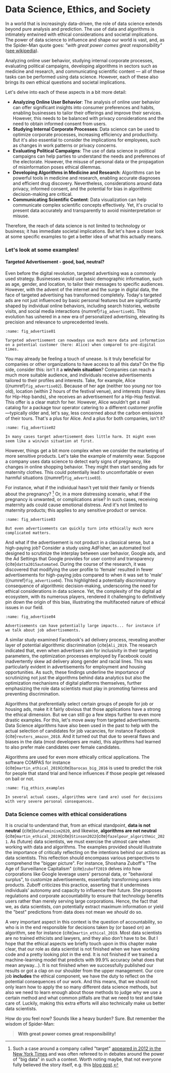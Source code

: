 # Data Science, Ethics, and Society

In a world that is increasingly data-driven, the role of data science extends beyond pure analysis and prediction. The use of data and algorithms is intimately entwined with ethical considerations and societal implications. The power of data science to influence and shape our world is vast, and, as the Spider-Man quote goes: *"with great power comes great responsibility"* ([see wikipedia](https://en.wikipedia.org/wiki/With_great_power_comes_great_responsibility)). 

Analyzing online user behavior, studying internal corporate processes, evaluating political campaigns, developing algorithms in sectors such as medicine and research, and communicating scientific content — all of these tasks can be performed using data science. However, each of these also brings its own ethical questions and societal implications.

Let's delve into each of these aspects in a bit more detail:

- **Analyzing Online User Behavior**: The analysis of online user behavior can offer significant insights into consumer preferences and habits, enabling businesses to tailor their offerings and improve their services. However, this needs to be balanced with privacy considerations and the need to obtain informed consent from users.
- **Studying Internal Corporate Processes**: Data science can be used to optimize corporate processes, increasing efficiency and productivity. But it's also essential to consider the implications for employees, such as changes in work patterns or privacy concerns.
- **Evaluating Political Campaigns**: The use of data science in political campaigns can help parties to understand the needs and preferences of the electorate. However, the misuse of personal data or the propagation of misinformation poses ethical dilemmas.
- **Developing Algorithms in Medicine and Research**: Algorithms can be powerful tools in medicine and research, enabling accurate diagnoses and efficient drug discovery. Nevertheless, considerations around data privacy, informed consent, and the potential for bias in algorithmic decision-making are critical.
- **Communicating Scientific Content**: Data visualization can help communicate complex scientific concepts effectively. Yet, it's crucial to present data accurately and transparently to avoid misinterpretation or misuse.

Therefore, the reach of data science is not limited to technology or business; it has immediate societal implications. But let's have a closer look at some specific examples to get a better idea of what this actually means.



### Let's look at some examples!

#### Targeted Advertisement - good, bad, neutral?

Even before the digital revolution, targeted advertising was a commonly used strategy. Businesses would use basic demographic information, such as age, gender, and location, to tailor their messages to specific audiences. However, with the advent of the internet and the surge in digital data, the face of targeted advertising has transformed completely. Today's targeted ads are not just influenced by basic personal features but are significantly shaped by individual online behaviors, including search histories, website visits, and social media interactions {numref}`fig_advertise01`. This evolution has ushered in a new era of personalized advertising, elevating its precision and relevance to unprecedented levels.



```{figure} ../images/fig_targeted_advertisement_01.png
:name: fig_advertise01

Targeted advertisement can nowadays use much more data and information on a potential customer (here: Alice) when compared to pre-digital times.
```

You may already be feeling a touch of unease. Is it truly beneficial for companies or other organizations to have access to all this data? On the flip side, consider this: isn't it a **win/win situation**? Companies can reach a much more suitable audience, and individuals receive advertisements tailored to their profiles and interests. Take, for example, Alice ({numref}`fig_advertise02`). Because of her age (neither too young nor too old), location (within 2 hours of the festival venue), and interests (many likes for Hip-Hop bands), she receives an advertisement for a Hip-Hop festival. This offer is a clear match for her. However, Alice wouldn't get a mail catalog for a package tour operator catering to a different customer profile—typically older and, let's say, less concerned about the carbon emissions of their tours. That's a plus for Alice. And a plus for both companies, isn't it?

```{figure} ../images/fig_targeted_advertisement_02.png
:name: fig_advertise02

In many cases target advertisement does little harm. It might even seem like a win/win situation at first.
```

However, things get a bit more complex when we consider the marketing of more sensitive products. Let's take the example of maternity wear. Suppose a company uses data science to detect early signs of pregnancy, like changes in online shopping behavior. They might then start sending ads for maternity clothes. This could potentially lead to uncomfortable or even harmful situations ({numref}`fig_advertise03`). 

For instance, what if the individual hasn't yet told their family or friends about the pregnancy? [^target-story] Or, in a more distressing scenario, what if the pregnancy is unwanted, or complications arise? In such cases, receiving maternity ads could cause emotional distress. And it's not limited to maternity products; this applies to any sensitive product or service.

```{figure} ../images/fig_targeted_advertisement_03.png
:name: fig_advertise03

But even advertisements can quickly turn into ethically much more complicated matters. 
```

And what if the advertisement is not product in a classical sense, but a high-paying job?
Consider a study using AdFisher, an automated tool designed to scrutinize the interplay between user behavior, Google ads, and the Ad Settings that Google provides for user control and transparency {cite}`datta2015automated`. During the course of the research, it was discovered that modifying the user profile to 'female' resulted in fewer advertisements for high-paying jobs compared to when it was set to 'male' ({numref}`fig_advertise04`). This highlighted a potentially discriminatory consequence of algorithmic decision-making, underscoring the need for ethical considerations in data science. Yet, the complexity of the digital ad ecosystem, with its numerous players, rendered it challenging to definitively pin down the origin of this bias, illustrating the multifaceted nature of ethical issues in our field.

```{figure} ../images/fig_targeted_advertisement_04.png
:name: fig_advertise04

Advertisements can have potentially large impacts... for instance if we talk about job advertisements. 
```

A similar study examined Facebook's ad delivery process, revealing another layer of potential algorithmic discrimination {cite}`Ali_2019`. The research indicated that, even when advertisers aim for inclusivity in their targeting parameters, the optimization processes employed by Facebook could inadvertently skew ad delivery along gender and racial lines. This was particularly evident in advertisements for employment and housing opportunities. As such, these findings underline the importance of scrutinizing not just the algorithms behind data analytics but also the optimization mechanisms of digital platforms themselves, further emphasizing the role data scientists must play in promoting fairness and preventing discrimination.

Algorithms that preferentially select certain groups of people for job or housing ads, make it it fairly obvious that those applications have a strong the ethical dimension. But we can still go a few steps further to even more drastic examples. For this, let's move away from targeted advertisements. Data Science algorithms have also been used in the past to help with the actual selection of candidates for job vacancies, for instance Facebook {cite}`reuters_amazon_2018`. And it turned out that due to several flaws and biases in the data (most developers are male), this algorithms had learned to also prefer male candidates over female candidates. 

Algorithms are used for even more ethically critical applications. The software COMPAS for instance {cite}`martin_ethical_2019`{cite}`barocas_big_2016` is used to predict the risk for people that stand trial and hence influences if those people get released on bail or not.

```{figure} ../images/fig_algorithm_ethics.png
:name: fig_ethics_examples

In several actual cases, algorithms were (and are) used for decisions with very severe personal consequences.
```

### Data Science comes with ethical considerations

It is crucial to understand that, from an ethical standpoint, **data is not neutral** {cite}`DataFeminism2020`, and likewise, **algorithms are not neutral** {cite}`martin_ethical_2019`{cite}`Stinson2022`{cite}`fazelpour_algorithmic_2021`. As (future) data scientists, we must exercise the utmost care when working with data and algorithms. The examples provided should illustrate the importance of critically reflecting on the intentions behind our actions as data scientists. This reflection should encompass various perspectives to comprehend the "bigger picture". For instance, Shoshana Zuboff's "The Age of Surveillance Capitalism" {cite}`zuboff2019` delves into how corporations like Google leverage users' personal data, or "behavioral surplus", to customize advertisements, essentially transforming users into products. Zuboff criticizes this practice, asserting that it undermines individuals' autonomy and capacity to influence their future. She proposes regulations and corporate accountability to ensure that technology benefits users rather than merely serving large corporations. Hence, the fact that we, as data scientists, *can* potentially extract maximum information or yield the "best" predictions from data does not mean we *should* do so.

A very important aspect in this context is the question of accountability, so who is in the end responsible for decisions taken by (or based on) an algorithm, see for instance {cite}`martin_ethical_2019`. Most data scientists are no trained ethicists and lawyers, and they also don't have to be. But I hope that the ethical aspects we briefly touch upon in this chapter make clear, that our role as data scientist is not finished when we have working code and a pretty looking plot in the end. It is not finished if we trained a machine-learning model that predicts with 99.9% accuracy (what does that mean anyway...). It is not finished when we successfully published our results or got a clap on our shoulder from the upper management. Our core job **includes** the ethical component, we have the duty to reflect on the potential consequences of our work. And this means, that we should not only learn how to apply the so many different data science methods, but also we need to learn enough about those methods to judge why we use a certain method and what common pitfalls are that we need to test and take care of. Luckily, making this extra efforts will also technically make us better data scientists.

How do you feel now? Sounds like a heavy burden? Sure. But remember the wisdom of Spider-Man: 

> **With great power comes great responsibility!**



[^target-story]: Such a case around a company called "target" [appeared in 2012 in the New York Times](https://www.nytimes.com/2012/02/19/magazine/shopping-habits.htmlmention) and was often refereed to in debates around the power of "big data" in such a context. Worth noting maybe, that not everyone fully believed the story itself, e.g. this [blog post](https://medium.com/@colin.fraser/target-didnt-figure-out-a-teen-girl-was-pregnant-before-her-father-did-a6be13b973a5).
